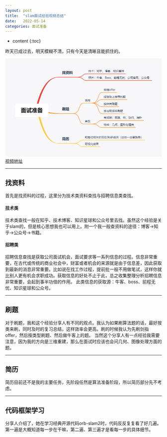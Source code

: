```yaml
---
layout: post
title:  "slam面试经验视频总结"
date:   2022-05-14
categories: 面试准备
---
```

* content
{:toc}

昨天已成过去，明天模糊不清，只有今天是清晰且能抓住的。

![框架图](/img/2022-5-23/面试准备.png)
[视频地址](https://appafc4omci9700.h5.xiaoeknow.com/v2/course/alive/l_624c2fdae4b04e8d902bb9ae?type=2&app_id=appafc4omci9700)

---
## 找资料
首先是找资料的过程，这里分为技术类资料查找与招聘信息类查找。
#### 技术类
技术类查找一般在知乎、技术博客、知识星球和公众号里去找。虽然这个经验是关于slam的，但是核心思想我也可以用上。附一个我一般查资料的途径：博客->知乎->公众号->书籍。
#### 招聘类
招聘信息查找是获取公司面试机会，面试要求等一系列信息的过程。信息非常重要，在古代或传统的商业社会中，财富或者机会的来源就是由于信息差，因此获取到最新的消息非常重要。比如说在找工作过程，提前批一般不用做笔试，这样你就比别人更有机会求职成功。获取信息的好处不止于此，总之收集整理分析招聘信息非常重要，会起到事半功倍的作用。
此类信息的获取源：牛客、boss、前程无忧、知识星球和公众号。

---
## 刷题
对于刷题，我和这个经验分享人有不同的观点。我认为如果刷算法题的话，最好按类来刷，同时及时的复习总结，这样效率会更高。刷的时候我认为先刷剑指offer，然后按类型刷题、然后做牛客上的题。
当然这个分享人有一点经验我需要注意，因为我的方向是三维重建，那么在面试时应该也会问几何、图像处理方面的题。

---
## 简历
简历目前还不是我的主要任务，先阶段任然是算法准备阶段，所以简历部分先不考虑。

---
## 代码框架学习
分享人介绍了，她在学习经典开源代码orb-slam2时，代码反反复复看了好几遍。第一遍是大概知道每一步在干嘛，第二遍、第三遍才是看每一步的具体细节。
